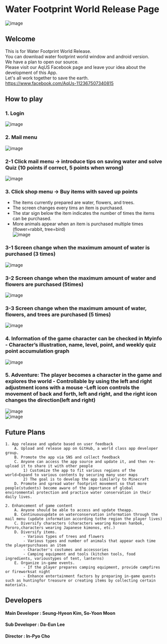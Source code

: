 # Water Footprint World Release Page

![image](https://user-images.githubusercontent.com/69389633/97096463-aba50400-16a7-11eb-84de-0d0964b81492.png)

## Welcome
This is for Water Footprint World Release.  
You can download water footprint world window and android version.  
We have a plan to open our source.  
Please visit our AqUS Facebook page and leave your idea about the development of this App.  
Let's all work together to save the earth.  
https://www.facebook.com/AqUs-112367507340815  

## How to play

### 1. Login
![image](https://user-images.githubusercontent.com/69389633/98173069-c7c16480-1f35-11eb-977e-c6c8d63eb375.png)

### 2. Mail menu
![image](https://user-images.githubusercontent.com/69389633/98173074-cc861880-1f35-11eb-8030-5d6359078415.png)

### 2-1 Click mail menu → introduce tips on saving water and solve Quiz (10 points if correct, 5 points when wrong)  
![image](https://user-images.githubusercontent.com/69389633/98172569-effc9380-1f34-11eb-81d7-13f539993fb1.png)

### 3. Click shop menu → Buy items with saved up points  
  - The items currently prepared are water, flowers, and trees.  
  - The screen changes every tims an item is purchased.  
  - The star sign below the item indicates the number of times the items can be purchased.    
  - More animals appear when an item is purchased multiple times (flower=rabbit, tree=bird)    
![image](https://user-images.githubusercontent.com/69389633/98173089-d3149000-1f35-11eb-828d-a66f74d26448.png)  

### 3-1 Screen change when the maximum amount of water is purchased (3 times)  
![image](https://user-images.githubusercontent.com/69389633/98173092-d6a81700-1f35-11eb-8a3c-d7c105daa184.png)  

### 3-2 Screen change when the maximum amount of water and flowers are purchased (5times)  
![image](https://user-images.githubusercontent.com/69389633/98173098-da3b9e00-1f35-11eb-8579-69d79495e2bf.png)  

### 3-3 Screen change when the maximum amount of water, flowers, and trees are purchased (5 times)  
![image](https://user-images.githubusercontent.com/69389633/98173113-df005200-1f35-11eb-8e68-e3eda6283dd5.png)  

### 4. Information of the game character can be checked in Myinfo - Character’s illustration, name, level, point, and weekly quiz point accumulation graph
![image](https://user-images.githubusercontent.com/69389633/98173123-e32c6f80-1f35-11eb-9da8-a77b4319dc1f.png)  

### 5. Adventure: The player becomes a character in the game and explores the world - Controllable by using the left and right adjustment icons with a mouse -Left icon controls the movement of back and forth, left and right, and the right icon changes the direction(left and right)
![image](https://user-images.githubusercontent.com/69389633/98173142-ea537d80-1f35-11eb-989c-640c088ab140.png)  
![image](https://user-images.githubusercontent.com/69389633/98173157-efb0c800-1f35-11eb-8fd7-48a3c98c4338.png)  

## Future Plans
```
1. App release and update based on user feedback  
    A. Upload and release app on GitHub, a world class app developer group.  
    B. Promote the app via SNS and collect feedback  
    C. Anyone can access the app source and update it, and then re-upload it to share it with other people  
        1) Customize the app to fit various regions of the world→Expand to various contents by securing many user maps  
        2) The goal is to develop the app similarly to Minecraft  
    D. Promote and spread water footprint movement so that more people(students) become aware of the importance of global environmental protection and practice water conservation in their daily lives.  
    
2. Enhancement of game content  
    A. Anyone should be able to access and update theapp.  
    B. Continuousupdate on waterconservation information through the mail menu (update information according tothe region the player lives)  
    C. Diversify characters (characters wearing Korean hanbok, Pororo,characters wearing Japanese kimonos, etc.)  
    D. Diversify items.  
        - Various types of trees and flowers  
        - Various types and number of animals that appear each time the playerpurchases an item  
        - Character's costumes and accessories  
        - Camping equipment and tools (kitchen tools, food ingredients, varioustypes of tent, lanterns)  
    E. Organize in-game events.  
        - If the player prepares camping equipment, provide campfires or fireworksat night  
        - Enhance entertainment factors by preparing in-game quests such as huntingfor treasure or creating items by collecting certain materials.   
```
## Developers

#### Main Developer : Seung-Hyeon Kim, So-Yoon Moon  
#### Sub Developer : Da-Eun Lee  
#### Director : In-Pyo Cho  
